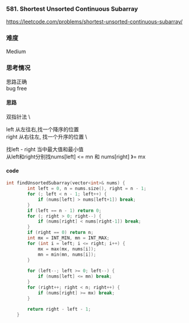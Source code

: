 ### 581. Shortest Unsorted Continuous Subarray
https://leetcode.com/problems/shortest-unsorted-continuous-subarray/

### 难度
Medium

### 思考情况
思路正确 \
bug free

#### 思路
双指针法 \

left 从左往右,找一个降序的位置 \
right 从右往左, 找一个升序的位置 \

找left - right 当中最大值和最小值 \
从left和right分别找nums[left] <= mn 和 nums[right] 》= mx 

#### code
```cpp
int findUnsortedSubarray(vector<int>& nums) {
        int left = 0, n = nums.size(), right = n - 1;
        for (; left < n - 1; left++) {
            if (nums[left] > nums[left+1]) break;
        }
        if (left == n - 1) return 0;
        for (; right > 0; right--) {
            if (nums[right] < nums[right-1]) break;
        }
        if (right == 0) return n;
        int mx = INT_MIN, mn = INT_MAX;
        for (int i = left; i <= right; i++) {
            mx = max(mx, nums[i]);
            mn = min(mn, nums[i]);
        }
        
        for (left--; left >= 0; left--) {
            if (nums[left] <= mn) break;
        }
        for (right++; right < n; right++) {
            if (nums[right] >= mx) break;
        }
        
        return right - left - 1;
    }
```